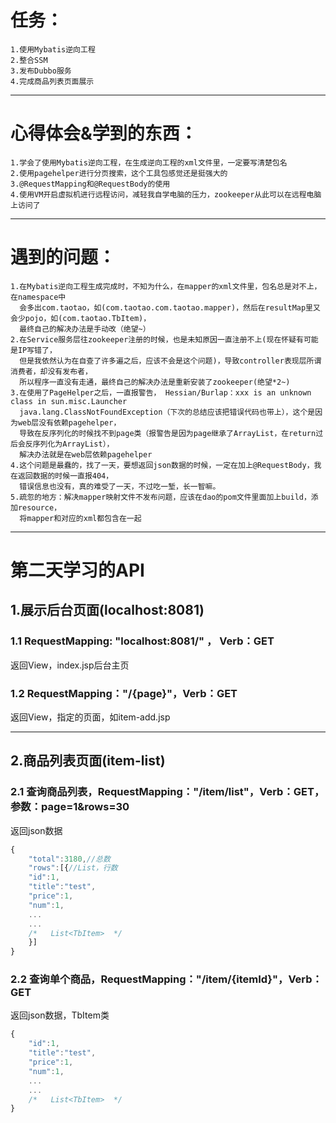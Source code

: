 # 任务：
	1.使用Mybatis逆向工程
	2.整合SSM
	3.发布Dubbo服务
	4.完成商品列表页面展示
	
-----------------


# 心得体会&学到的东西：
	1.学会了使用Mybatis逆向工程，在生成逆向工程的xml文件里，一定要写清楚包名
	2.使用pagehelper进行分页搜索，这个工具包感觉还是挺强大的
	3.@RequestMapping和@RequestBody的使用
	4.使用VM开启虚拟机进行远程访问，减轻我自学电脑的压力，zookeeper从此可以在远程电脑上访问了


------------------

# 遇到的问题：
	1.在Mybatis逆向工程生成完成时，不知为什么，在mapper的xml文件里，包名总是对不上，在namespace中
	  会多出com.taotao，如(com.taotao.com.taotao.mapper)，然后在resultMap里又会少pojo，如(com.taotao.TbItem)，
	  最终自己的解决办法是手动改（绝望~）
	2.在Service服务层往zookeeper注册的时候，也是未知原因一直注册不上(现在怀疑有可能是IP写错了，
	  但是我依然认为在自查了许多遍之后，应该不会是这个问题)，导致controller表现层所谓消费者，却没有发布者，
	  所以程序一直没有走通，最终自己的解决办法是重新安装了zookeeper(绝望*2~)
	3.在使用了PageHelper之后，一直报警告， Hessian/Burlap：xxx is an unknown class in sun.misc.Launcher
	  java.lang.ClassNotFoundException（下次的总结应该把错误代码也带上），这个是因为web层没有依赖pagehelper，
	  导致在反序列化的时候找不到page类（报警告是因为page继承了ArrayList，在return过后会反序列化为ArrayList），
	  解决办法就是在web层依赖pagehelper
	4.这个问题是最蠢的，找了一天，要想返回json数据的时候，一定在加上@RequestBody，我在返回数据的时候一直报404，
	  错误信息也没有，真的难受了一天，不过吃一堑，长一智嘛。
	5.疏忽的地方：解决mapper映射文件不发布问题，应该在dao的pom文件里面加上build，添加resource，
	  将mapper和对应的xml都包含在一起
	  
	  
----------
第二天学习的API
=====
##  1.展示后台页面(localhost:8081)
### 1.1 RequestMapping:  "localhost:8081/" ， Verb：GET
返回View，index.jsp后台主页

### 1.2 RequestMapping："/{page}"，Verb：GET
返回View，指定的页面，如item-add.jsp

----

## 2.商品列表页面(item-list)
### 2.1 查询商品列表，RequestMapping："/item/list"，Verb：GET，参数：page=1&rows=30
返回json数据
```javascript
{
	"total":3180,//总数
	"rows":[{//List，行数
	"id":1,
	"title":"test",
	"price":1,
	"num":1,
	...
	...
	/*   List<TbItem>  */
	}]
}
```
### 2.2 查询单个商品，RequestMapping："/item/{itemId}"，Verb：GET
返回json数据，TbItem类
```javascript
{
	"id":1,
	"title":"test",
	"price":1,
	"num":1,
	...
	...
	/*   List<TbItem>  */
}
```












